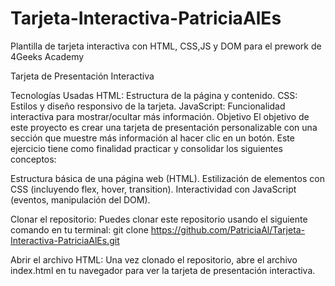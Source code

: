 # Tarjeta-Interactiva-PatriciaAlEs
Plantilla de tarjeta interactiva con HTML, CSS,JS y DOM para el prework de 4Geeks Academy


Tarjeta de Presentación Interactiva

Tecnologías Usadas
HTML: Estructura de la página y contenido.
CSS: Estilos y diseño responsivo de la tarjeta.
JavaScript: Funcionalidad interactiva para mostrar/ocultar más información.
Objetivo
El objetivo de este proyecto es crear una tarjeta de presentación personalizable con una sección que muestre más información al hacer clic en un botón. Este ejercicio tiene como finalidad practicar y consolidar los siguientes conceptos:

Estructura básica de una página web (HTML).
Estilización de elementos con CSS (incluyendo flex, hover, transition).
Interactividad con JavaScript (eventos, manipulación del DOM).

Clonar el repositorio:
Puedes clonar este repositorio usando el siguiente comando en tu terminal:
git clone https://github.com/PatriciaAl/Tarjeta-Interactiva-PatriciaAlEs.git

Abrir el archivo HTML:
Una vez clonado el repositorio, abre el archivo index.html en tu navegador para ver la tarjeta de presentación interactiva.

